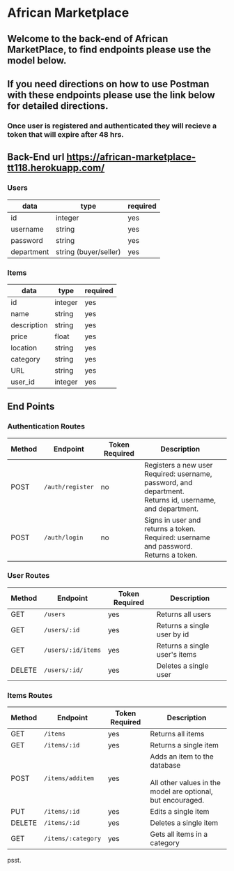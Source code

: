 # African Marketplace

## Welcome to the back-end of African MarketPlace, to find endpoints please use the model below.

## If you need directions on how to use Postman with these endpoints please use the link below for detailed directions.

### Once user is registered and authenticated they will recieve a token that will expire after 48 hrs.

## Back-End url https://african-marketplace-tt118.herokuapp.com/

### Users

| data       | type                  | required |
| ---------- | --------------------- | -------- |
| id         | integer               | yes      |
| username   | string                | yes      |
| password   | string                | yes      |
| department | string (buyer/seller) | yes      |

### Items

| data        | type    | required |
| ----------- | ------- | -------- |
| id          | integer | yes      |
| name        | string  | yes      |
| description | string  | yes      |
| price       | float   | yes      |
| location    | string  | yes      |
| category    | string  | yes      |
| URL         | string  | yes      |
| user_id     | integer | yes      |

## End Points

### Authentication Routes

| Method | Endpoint         | Token Required | Description                                                                                                       |     |
| ------ | ---------------- | -------------- | ----------------------------------------------------------------------------------------------------------------- | --- |
| POST   | `/auth/register` | no             | Registers a new user <br> Required: username, password, and department. <br>Returns id, username, and department. |
| POST   | `/auth/login`    | no             | Signs in user and returns a token.<br> Required: username and password.<br> Returns a token.                      |

### User Routes

| Method | Endpoint           | Token Required | Description                   |
| ------ | ------------------ | -------------- | ----------------------------- |
| GET    | `/users`           | yes            | Returns all users             |
| GET    | `/users/:id`       | yes            | Returns a single user by id   |
| GET    | `/users/:id/items` | yes            | Returns a single user's items |
| DELETE | `/users/:id/`      | yes            | Deletes a single user         |

### Items Routes

| Method | Endpoint           | Token Required | Description                                                                                        |
| ------ | ------------------ | -------------- | -------------------------------------------------------------------------------------------------- |
| GET    | `/items`           | yes            | Returns all items                                                                                  |
| GET    | `/items/:id`       | yes            | Returns a single item                                                                              |
| POST   | `/items/additem`   | yes            | Adds an item to the database <br> <br> All other values in the model are optional, but encouraged. |
| PUT    | `/items/:id`       | yes            | Edits a single item                                                                                |
| DELETE | `/items/:id`       | yes            | Deletes a single item                                                                              |
| GET    | `/items/:category` | yes            | Gets all items in a category                                                                       |

psst.
